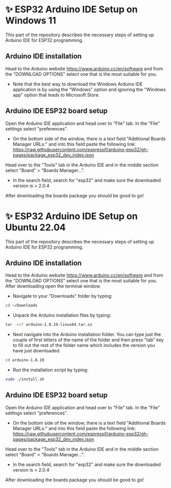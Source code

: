 # ✨ ESP32 Arduino IDE Setup on Windows 11
This part of the repository describes the necessary steps of setting up Arduino IDE for ESP32 programming.

## Arduino IDE installation
Head to the Arduino website https://www.arduino.cc/en/software and from the "DOWNLOAD OPTIONS" select one that is the most suitable for you.

* Note that the best way to download the Windows Arduino IDE application is by using the "Windows" option and ignoring the "Windows app" option that leads to Microsoft Store.

## Arduino IDE ESP32 board setup
Open the Arduino IDE application and head over to "File" tab. In the "File" settings select "preferences".

* On the bottom side of the window, there is a text field "Additional Boards Manager URLs:" and into this field paste the following link: https://raw.githubusercontent.com/espressif/arduino-esp32/gh-pages/package_esp32_dev_index.json

Head over to the "Tools" tab in the Arduino IDE and in the middle section select "Board" > "Boards Manager...".

* In the search field, search for "esp32" and make sure the downloaded version is > 2.0.4

After downloading the boards package you should be good to go!

# ✨ ESP32 Arduino IDE Setup on Ubuntu 22.04
This part of the repository describes the necessary steps of setting up Arduino IDE for ESP32 programming.

## Arduino IDE installation
Head to the Arduino website https://www.arduino.cc/en/software and from the "DOWNLOAD OPTIONS" select one that is the most suitable for you. After downloading open the terminal window.

* Navigate to your "Downloads" folder by typing:
```sh
cd ~/Downloads
```
* Unpack the Arduino installation files by typing:
```sh
tar -xvf arduino-1.8.19-linux64.tar.xz
```
* Next navigate into the Arduino installation folder. You can type just the couple of first letters of the name of the folder and then press "tab" key to fill out the rest of the folder name which includes the version you have just downloaded.
```sh
cd arduino-1.8.19
```
* Run the installation script by typing:
```sh
sudo ./install.sh
```

## Arduino IDE ESP32 board setup
Open the Arduino IDE application and head over to "File" tab. In the "File" settings select "preferences".

* On the bottom side of the window, there is a text field "Additional Boards Manager URLs:" and into this field paste the following link: https://raw.githubusercontent.com/espressif/arduino-esp32/gh-pages/package_esp32_dev_index.json

Head over to the "Tools" tab in the Arduino IDE and in the middle section select "Board" > "Boards Manager...".

* In the search field, search for "esp32" and make sure the downloaded version is > 2.0.4

After downloading the boards package you should be good to go!

